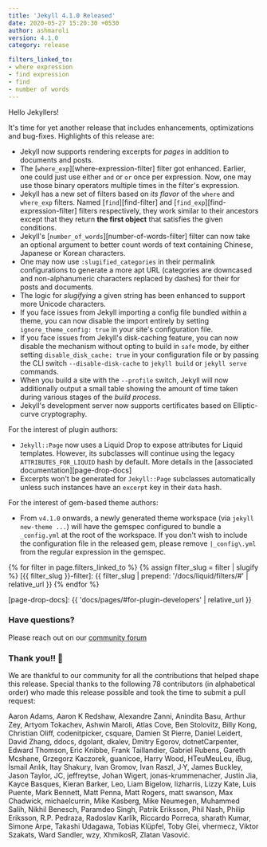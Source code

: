 ```yaml
---
title: 'Jekyll 4.1.0 Released'
date: 2020-05-27 15:20:30 +0530
author: ashmaroli
version: 4.1.0
category: release

filters_linked_to:
- where expression
- find expression
- find
- number of words
---
```


Hello Jekyllers!

It's time for yet another release that includes enhancements, optimizations and bug-fixes. Highlights of this release
are:

* Jekyll now supports rendering excerpts for *pages* in addition to documents and posts.
* The [`where_exp`][where-expression-filter] filter got enhanced.  Earlier, one could just use either `and` or `or` once
per expression. Now, one may use those binary operators multiple times in the filter's expression.
* Jekyll has a new set of filters based on *its flavor* of the `where` and `where_exp` filters. Named
[`find`][find-filter] and [`find_exp`][find-expression-filter] filters respectively, they work similar to their ancestors
except that they return **the first object** that satisfies the given conditions.
* Jekyll's [`number_of_words`][number-of-words-filter] filter can now take an optional argument to better count words
of text containing Chinese, Japanese or Korean characters.
* One may now use `:slugified_categories` in their permalink configurations to generate a more apt URL (categories are
downcased and non-alphanumeric characters replaced by dashes) for their for posts and documents.
* The logic for *slugifying* a given string has been enhanced to support more Unicode characters.
* If you face issues from Jekyll importing a config file bundled within a theme, you can now disable the import entirely
by setting `ignore_theme_config: true` in your site's configuration file.
* If you face issues from Jekyll's disk-caching feature, you can now disable the mechanism without opting to build in
`safe` mode, by either setting `disable_disk_cache: true` in your configuration file or by passing the CLI switch
`--disable-disk-cache` to `jekyll build` or `jekyll serve` commands.
* When you build a site with the `--profile` switch, Jekyll will now additionally output a small table showing the amount
of time taken during various stages of the *build process*.
* Jekyll's development server now supports certificates based on Elliptic-curve cryptography.

For the interest of plugin authors:
* `Jekyll::Page` now uses a Liquid Drop to expose attributes for Liquid templates. However, its subclasses will continue
using the legacy `ATTRIBUTES_FOR_LIQUID` hash by default. More details in the [associated documentation][page-drop-docs]
* Excerpts won't be generated for `Jekyll::Page` subclasses automatically unless such instances have an `excerpt` key in
their `data` hash.

For the interest of gem-based theme authors:
* From `v4.1.0` onwards, a newly generated theme workspace (via `jekyll new-theme ...`) will have the gemspec configured
to bundle a `_config.yml` at the root of the workspace. If you don't wish to include the configuration file in the
released gem, please remove `|_config\.yml` from the regular expression in the gemspec.

{% for filter in page.filters_linked_to %}
{% assign filter_slug = filter | slugify %}
[{{ filter_slug }}-filter]: {{ filter_slug | prepend: '/docs/liquid/filters/#' | relative_url }}
{% endfor %}

[page-drop-docs]: {{ 'docs/pages/#for-plugin-developers' | relative_url }}


### Have questions?

Please reach out on our [community forum](https://talk.jekyllrb.com)


### Thank you!! :bow:

We are thankful to our community for all the contributions that helped shape this release.
Special thanks to the following 78 contributors (in alphabetical order) who made this release possible and took the time
to submit a pull request:

Aaron Adams, Aaron K Redshaw, Alexandre Zanni, Anindita Basu, Arthur Zey, Artyom Tokachev, Ashwin Maroli, Atlas Cove,
Ben Stolovitz, Billy Kong, Christian Oliff, codenitpicker, csquare, Damien St Pierre, Daniel Leidert, David Zhang,
ddocs, dgolant, dkalev, Dmitry Egorov, dotnetCarpenter, Edward Thomson, Eric Knibbe, Frank Taillandier, Gabriel Rubens,
Gareth Mcshane, Grzegorz Kaczorek, guanicoe, Harry Wood, HTeuMeuLeu, iBug, İsmail Arılık, Itay Shakury, Ivan Gromov,
Ivan Raszl, J·Y, James Buckley, Jason Taylor, JC, jeffreytse, Johan Wigert, jonas-krummenacher, Justin Jia,
Kayce Basques, Kieran Barker, Leo, Liam Bigelow, lizharris, Lizzy Kate, Luis Puente, Mark Bennett, Matt Penna,
Matt Rogers, matt swanson, Max Chadwick, michaelcurrin, Mike Kasberg, Mike Neumegen, Muhammed Salih, Nikhil Benesch,
Paramdeo Singh, Patrik Eriksson, Phil Nash, Philip Eriksson, R.P. Pedraza, Radoslav Karlík, Riccardo Porreca,
sharath Kumar, Simone Arpe, Takashi Udagawa, Tobias Klüpfel, Toby Glei, vhermecz, Viktor Szakats, Ward Sandler, wzy,
XhmikosR, Zlatan Vasović.
